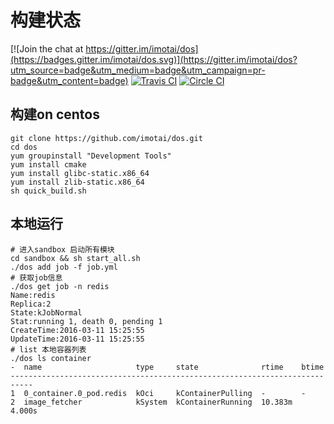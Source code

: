 # 构建状态

[![Join the chat at https://gitter.im/imotai/dos](https://badges.gitter.im/imotai/dos.svg)](https://gitter.im/imotai/dos?utm_source=badge&utm_medium=badge&utm_campaign=pr-badge&utm_content=badge)
[![Travis CI](https://travis-ci.org/imotai/dos.svg?branch=master)](https://travis-ci.org/imotai/dos)
[![Circle CI](https://circleci.com/gh/imotai/dos.svg?style=svg)](https://circleci.com/gh/imotai/dos)

## 构建on centos 

```
git clone https://github.com/imotai/dos.git 
cd dos
yum groupinstall "Development Tools"
yum install cmake
yum install glibc-static.x86_64
yum install zlib-static.x86_64
sh quick_build.sh
```

## 本地运行

```
# 进入sandbox 启动所有模块
cd sandbox && sh start_all.sh
./dos add job -f job.yml
# 获取job信息
./dos get job -n redis
Name:redis
Replica:2
State:kJobNormal
Stat:running 1, death 0, pending 1
CreateTime:2016-03-11 15:25:55
UpdateTime:2016-03-11 15:25:55
# list 本地容器列表
./dos ls container
-  name                     type     state              rtime    btime
---------------------------------------------------------------------------
1  0_container.0_pod.redis  kOci     kContainerPulling  -        -
2  image_fetcher            kSystem  kContainerRunning  10.383m  4.000s
```


